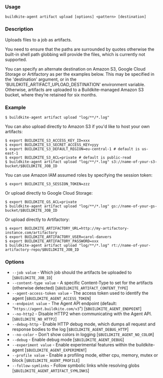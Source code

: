 <!--
  _____   ____    _   _  ____ _______   ______ _____ _____ _______ 
 |  __ \ / __ \  | \ | |/ __ \__   __| |  ____|  __ \_   _|__   __|
 | |  | | |  | | |  \| | |  | | | |    | |__  | |  | || |    | |   
 | |  | | |  | | | . ` | |  | | | |    |  __| | |  | || |    | |   
 | |__| | |__| | | |\  | |__| | | |    | |____| |__| || |_   | |   
 |_____/ \____/  |_| \_|\____/  |_|    |______|_____/_____|  |_|   

This file is auto-generated by script/update-agent-help.sh, please update the
agent CLI help in https://github.com/buildkite/agent and run the generation
script.

-->

### Usage

`buildkite-agent artifact upload [options] <pattern> [destination]`

### Description

Uploads files to a job as artifacts.

You need to ensure that the paths are surrounded by quotes otherwise the
built-in shell path globbing will provide the files, which is currently not
supported.

You can specify an alternate destination on Amazon S3, Google Cloud Storage
or Artifactory as per the examples below. This may be specified in the
'destination' argument, or in the 'BUILDKITE_ARTIFACT_UPLOAD_DESTINATION'
environment variable.  Otherwise, artifacts are uploaded to a
Buildkite-managed Amazon S3 bucket, where they’re retained for six months.

### Example

    $ buildkite-agent artifact upload "log/**/*.log"

You can also upload directly to Amazon S3 if you'd like to host your own artifacts:

    $ export BUILDKITE_S3_ACCESS_KEY_ID=xxx
    $ export BUILDKITE_S3_SECRET_ACCESS_KEY=yyy
    $ export BUILDKITE_S3_DEFAULT_REGION=eu-central-1 # default is us-east-1
    $ export BUILDKITE_S3_ACL=private # default is public-read
    $ buildkite-agent artifact upload "log/**/*.log" s3://name-of-your-s3-bucket/$BUILDKITE_JOB_ID

You can use Amazon IAM assumed roles by specifying the session token:

    $ export BUILDKITE_S3_SESSION_TOKEN=zzz

Or upload directly to Google Cloud Storage:

    $ export BUILDKITE_GS_ACL=private
    $ buildkite-agent artifact upload "log/**/*.log" gs://name-of-your-gs-bucket/$BUILDKITE_JOB_ID

Or upload directly to Artifactory:

    $ export BUILDKITE_ARTIFACTORY_URL=http://my-artifactory-instance.com/artifactory
    $ export BUILDKITE_ARTIFACTORY_USER=carol-danvers
    $ export BUILDKITE_ARTIFACTORY_PASSWORD=xxx
    $ buildkite-agent artifact upload "log/**/*.log" rt://name-of-your-artifactory-repo/$BUILDKITE_JOB_ID

### Options

* `--job value` - Which job should the artifacts be uploaded to [`$BUILDKITE_JOB_ID`]
* `--content-type value` - A specific Content-Type to set for the artifacts (otherwise detected) [`$BUILDKITE_ARTIFACT_CONTENT_TYPE`]
* `--agent-access-token value` - The access token used to identify the agent [`$BUILDKITE_AGENT_ACCESS_TOKEN`]
* `--endpoint value` - The Agent API endpoint (default: "`https://agent.buildkite.com/v3`") [`$BUILDKITE_AGENT_ENDPOINT`]
* `--no-http2` - Disable HTTP2 when communicating with the Agent API. [`$BUILDKITE_NO_HTTP2`]
* `--debug-http` - Enable HTTP debug mode, which dumps all request and response bodies to the log [`$BUILDKITE_AGENT_DEBUG_HTTP`]
* `--no-color` - Don't show colors in logging [`$BUILDKITE_AGENT_NO_COLOR`]
* `--debug` - Enable debug mode [`$BUILDKITE_AGENT_DEBUG`]
* `--experiment value` - Enable experimental features within the buildkite-agent [`$BUILDKITE_AGENT_EXPERIMENT`]
* `--profile value` - Enable a profiling mode, either cpu, memory, mutex or block [`$BUILDKITE_AGENT_PROFILE`]
* `--follow-symlinks` - Follow symbolic links while resolving globs [`$BUILDKITE_AGENT_ARTIFACT_SYMLINKS`]

